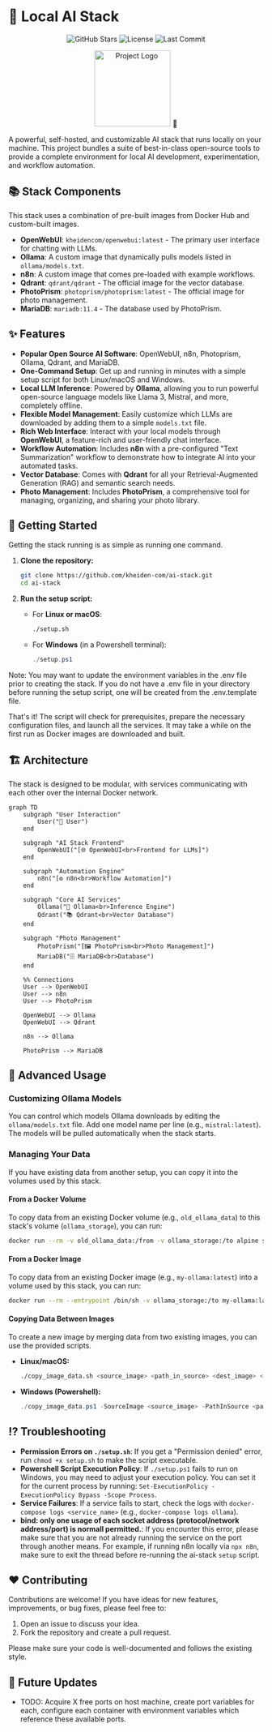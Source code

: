 # 🤖 Local AI Stack

<!-- Badges: Replace with your own -->
<p align="center">
  <img src="https://img.shields.io/github/stars/kheiden-com/ai-stack?style=social" alt="GitHub Stars">
  <img src="https://img.shields.io/github/license/kheiden-com/ai-stack" alt="License">
  <img src="https://img.shields.io/github/last-commit/kheiden-com/ai-stack" alt="Last Commit">
</p>

<!-- Logo: Replace with your own logo -->
<p align="center">
  <img src="https://raw.githubusercontent.com/kheiden-com/ai-stack/static/logo.jpg" alt="Project Logo" width="150">
  🤖
</p>

A powerful, self-hosted, and customizable AI stack that runs locally on your machine. This project bundles a suite of best-in-class open-source tools to provide a complete environment for local AI development, experimentation, and workflow automation.

## 📚 Stack Components

This stack uses a combination of pre-built images from Docker Hub and custom-built images.

*   **OpenWebUI**: `kheidencom/openwebui:latest` - The primary user interface for chatting with LLMs.
*   **Ollama**: A custom image that dynamically pulls models listed in `ollama/models.txt`.
*   **n8n**: A custom image that comes pre-loaded with example workflows.
*   **Qdrant**: `qdrant/qdrant` - The official image for the vector database.
*   **PhotoPrism**: `photoprism/photoprism:latest` - The official image for photo management.
*   **MariaDB**: `mariadb:11.4` - The database used by PhotoPrism.

## ✨ Features

*   **Popular Open Source AI Software**: OpenWebUI, n8n, Photoprism, Ollama, Qdrant, and MariaDB.
*   **One-Command Setup**: Get up and running in minutes with a simple setup script for both Linux/macOS and Windows.
*   **Local LLM Inference**: Powered by **Ollama**, allowing you to run powerful open-source language models like Llama 3, Mistral, and more, completely offline.
*   **Flexible Model Management**: Easily customize which LLMs are downloaded by adding them to a simple `models.txt` file.
*   **Rich Web Interface**: Interact with your local models through **OpenWebUI**, a feature-rich and user-friendly chat interface.
*   **Workflow Automation**: Includes **n8n** with a pre-configured "Text Summarization" workflow to demonstrate how to integrate AI into your automated tasks.
*   **Vector Database**: Comes with **Qdrant** for all your Retrieval-Augmented Generation (RAG) and semantic search needs.
*   **Photo Management**: Includes **PhotoPrism**, a comprehensive tool for managing, organizing, and sharing your photo library.


## 🚀 Getting Started

Getting the stack running is as simple as running one command.

1.  **Clone the repository:**
    ```bash
    git clone https://github.com/kheiden-com/ai-stack.git
    cd ai-stack
    ```

2.  **Run the setup script:**

    *   For **Linux or macOS**:
        ```bash
        ./setup.sh
        ```
    *   For **Windows** (in a Powershell terminal):
        ```powershell
        ./setup.ps1
        ```

Note: You may want to update the environment variables in the .env file prior to creating the stack. If you do not have a .env file in your directory before running the setup script, one will be created from the .env.template file.

That's it! The script will check for prerequisites, prepare the necessary configuration files, and launch all the services. It may take a while on the first run as Docker images are downloaded and built.

## 🏗️ Architecture

The stack is designed to be modular, with services communicating with each other over the internal Docker network.

```mermaid
graph TD
    subgraph "User Interaction"
        User("👤 User")
    end

    subgraph "AI Stack Frontend"
        OpenWebUI("[🌐 OpenWebUI<br>Frontend for LLMs]")
    end

    subgraph "Automation Engine"
        n8n("[⚙️ n8n<br>Workflow Automation]")
    end

    subgraph "Core AI Services"
        Ollama("🧠 Ollama<br>Inference Engine")
        Qdrant("📚 Qdrant<br>Vector Database")
    end

    subgraph "Photo Management"
        PhotoPrism("[🖼️ PhotoPrism<br>Photo Management]")
        MariaDB("🗄️ MariaDB<br>Database")
    end

    %% Connections
    User --> OpenWebUI
    User --> n8n
    User --> PhotoPrism

    OpenWebUI --> Ollama
    OpenWebUI --> Qdrant

    n8n --> Ollama

    PhotoPrism --> MariaDB
```

## 🔧 Advanced Usage

### Customizing Ollama Models

You can control which models Ollama downloads by editing the `ollama/models.txt` file. Add one model name per line (e.g., `mistral:latest`). The models will be pulled automatically when the stack starts.

### Managing Your Data

If you have existing data from another setup, you can copy it into the volumes used by this stack.

#### From a Docker Volume

To copy data from an existing Docker volume (e.g., `old_ollama_data`) to this stack's volume (`ollama_storage`), you can run:
```bash
docker run --rm -v old_ollama_data:/from -v ollama_storage:/to alpine sh -c "cd /from ; cp -av . /to"
```

#### From a Docker Image

To copy data from an existing Docker image (e.g., `my-ollama:latest`) into a volume used by this stack, you can run:
```bash
docker run --rm --entrypoint /bin/sh -v ollama_storage:/to my-ollama:latest -c "cp -av /root/.ollama/. /to/"
```

#### Copying Data Between Images

To create a new image by merging data from two existing images, you can use the provided scripts.

*   **Linux/macOS:**
    ```bash
    ./copy_image_data.sh <source_image> <path_in_source> <dest_image> <path_in_dest> <new_image_tag>
    ```
*   **Windows (Powershell):**
    ```powershell
    ./copy_image_data.ps1 -SourceImage <source_image> -PathInSource <path_in_source> -DestImage <dest_image> -PathInDest <path_in_dest> -NewImageTag <new_image_tag>
    ```

## ⁉️ Troubleshooting

*   **Permission Errors on `./setup.sh`**: If you get a "Permission denied" error, run `chmod +x setup.sh` to make the script executable.
*   **Powershell Script Execution Policy**: If `./setup.ps1` fails to run on Windows, you may need to adjust your execution policy. You can set it for the current process by running: `Set-ExecutionPolicy -ExecutionPolicy Bypass -Scope Process`.
*   **Service Failures**: If a service fails to start, check the logs with `docker-compose logs <service_name>` (e.g., `docker-compose logs ollama`).
*   **bind: only one usage of each socket address (protocol/network address/port) is normall permitted.**: If you encounter this error, please make sure that you are not already running the service on the port through another means. For example, if running n8n locally via `npx n8n`, make sure to exit the thread before re-running the ai-stack `setup` script. 

## ❤️ Contributing

Contributions are welcome! If you have ideas for new features, improvements, or bug fixes, please feel free to:
1.  Open an issue to discuss your idea.
2.  Fork the repository and create a pull request.

Please make sure your code is well-documented and follows the existing style.

## 🔮 Future Updates

*   TODO: Acquire X free ports on host machine, create port variables for each, configure each container with environment variables which reference these available ports.

